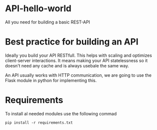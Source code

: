 # API-hello-world
All you need for building a basic REST-API

# Best practice for building an API
Ideally you build your API RESTfull. This helps with scaling and optimizes client-server interactions. It means making your API statelessness so it doesn't need any cache and is always usebale the same way.

An API usually works with HTTP communication, we are going to use the Flask module in python for implementing this.

# Requirements
To install al needed modules use the following commad

```commandline
pip install -r requirements.txt
```
